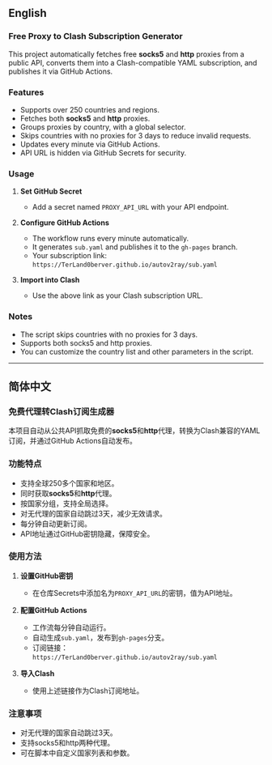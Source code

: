 ## English

### Free Proxy to Clash Subscription Generator

This project automatically fetches free **socks5** and **http** proxies from a public API, converts them into a Clash-compatible YAML subscription, and publishes it via GitHub Actions.

### Features
- Supports over 250 countries and regions.
- Fetches both **socks5** and **http** proxies.
- Groups proxies by country, with a global selector.
- Skips countries with no proxies for 3 days to reduce invalid requests.
- Updates every minute via GitHub Actions.
- API URL is hidden via GitHub Secrets for security.

### Usage
1. **Set GitHub Secret**  
   - Add a secret named `PROXY_API_URL` with your API endpoint.

2. **Configure GitHub Actions**  
   - The workflow runs every minute automatically.
   - It generates `sub.yaml` and publishes it to the `gh-pages` branch.
   - Your subscription link:  
     `https://TerLand0berver.github.io/autov2ray/sub.yaml`

3. **Import into Clash**  
   - Use the above link as your Clash subscription URL.

### Notes
- The script skips countries with no proxies for 3 days.
- Supports both socks5 and http proxies.
- You can customize the country list and other parameters in the script.

---

## 简体中文

### 免费代理转Clash订阅生成器

本项目自动从公共API抓取免费的**socks5**和**http**代理，转换为Clash兼容的YAML订阅，并通过GitHub Actions自动发布。

### 功能特点
- 支持全球250多个国家和地区。
- 同时获取**socks5**和**http**代理。
- 按国家分组，支持全局选择。
- 对无代理的国家自动跳过3天，减少无效请求。
- 每分钟自动更新订阅。
- API地址通过GitHub密钥隐藏，保障安全。

### 使用方法
1. **设置GitHub密钥**  
   - 在仓库Secrets中添加名为`PROXY_API_URL`的密钥，值为API地址。

2. **配置GitHub Actions**  
   - 工作流每分钟自动运行。  
   - 自动生成`sub.yaml`，发布到`gh-pages`分支。  
   - 订阅链接：  
     `https://TerLand0berver.github.io/autov2ray/sub.yaml`

3. **导入Clash**  
   - 使用上述链接作为Clash订阅地址。

### 注意事项
- 对无代理的国家自动跳过3天。
- 支持socks5和http两种代理。
- 可在脚本中自定义国家列表和参数。